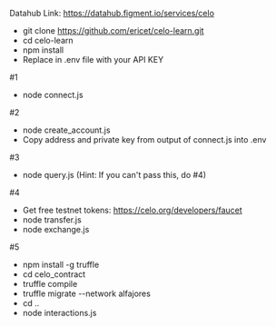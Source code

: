 Datahub Link: https://datahub.figment.io/services/celo

* git clone https://github.com/ericet/celo-learn.git
* cd celo-learn
* npm install
* Replace <API KEY> in .env file with your API KEY

#1
* node connect.js

#2
* node create_account.js
* Copy address and private key from output of connect.js into .env

#3
* node query.js
(Hint: If you can't pass this, do #4)

#4
* Get free testnet tokens: https://celo.org/developers/faucet
* node transfer.js
* node exchange.js

#5
* npm install -g truffle
* cd celo_contract
* truffle compile
* truffle migrate --network alfajores
* cd ..
* node interactions.js
